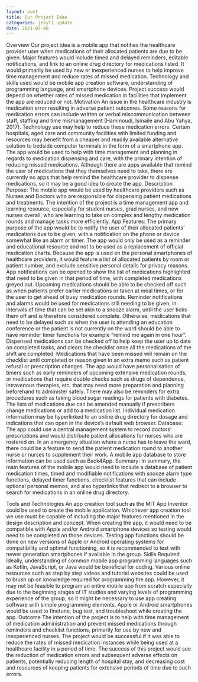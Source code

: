 ```yaml
---
layout: post
title: Our Project Idea
categories: jekyll update
date: 2021-07-06
---
```


Overview
Our project idea is a mobile app that notifies the healthcare provider user when medications of their allocated patients are due to be given. Major features would include timed and delayed reminders, editable notifications, and link to an online drug directory for medications listed. It would primarily be used by new or inexperienced nurses to help improve time management and reduce rates of missed medication. Technology and skills used would be mobile app creation software, understanding of programming language, and smartphone devices. Project success would depend on whether rates of missed medication in facilities that implement the app are reduced or not.
Motivation
An issue in the healthcare industry is medication error resulting in adverse patient outcomes. Some reasons for medication errors can include written or verbal miscommunication between staff, staffing and time mismanagement (Hammoudi, Ismaile and Abu Yahya, 2017). Technology use may help to reduce these medication errors. Certain hospitals, aged care and community facilities with limited funding and resources may benefit from a cheaper and readily available alternative solution to bedside computer terminals in the form of a smartphone app. The app would be used to help with time management and planning in regards to medication dispensing and care, with the primary intention of reducing missed medications. Although there are apps available that remind the user of medications that they themselves need to take, there are currently no apps that help remind the healthcare provider to dispense medications, so it may be a good idea to create the app.
Description
Purpose:
The mobile app would be used by healthcare providers such as Nurses and Doctors who are responsible for dispensing patient medications and treatments. The intention of the project is a time management app and learning resource, especially for student nurses, grad nurses, and new nurses overall, who are learning to take on complex and lengthy medication rounds and manage tasks more efficiently.
App Features:
The primary purpose of the app would be to notify the user of their allocated patients’ medications due to be given, with a notification on the phone or device somewhat like an alarm or timer. The app would only be used as a reminder and educational resource and not to be used as a replacement of official medication charts. Because the app is used on the personal smartphones of healthcare providers, it would feature a list of allocated patients by room or patient number, and exclude sensitive personal details for privacy reasons. App notifications can be opened to show the list of medications highlighted that need to be given in that period of time, with completed medications greyed out. Upcoming medications should be able to be checked off such as when patients prefer earlier medications or taken at meal times, or for the user to get ahead of busy medication rounds. Reminder notifications and alarms would be used for medications still needing to be given, in intervals of time that can be set akin to a snooze alarm, until the user ticks them off and is therefore considered complete. Otherwise, medications that need to be delayed such as when the user is attending an education conference or the patient is not currently on the ward should be able to have reminder timer functions for example “remind me again in one hour”. Dispensed medications can be checked off to help keep the user up to date on completed tasks, and clears the checklist once all the medications of the shift are completed. Medications that have been missed will remain on the checklist until completed or reason given in an extra memo such as patient refusal or prescription changes. The app would have personalisation of timers such as early reminders of upcoming extensive medication rounds, or medications that require double checks such as drugs of dependence, intravenous therapies, etc. that may need more preparation and planning beforehand to administer safely. There may also be reminders for extra procedures such as taking blood sugar readings for patients with diabetes. The lists of medications due can be amended manually if prescribers change medications or add to a medication list. Individual medication information may be hyperlinked to an online drug directory for dosage and indications that can open in the device’s default web browser.
Database:
The app could use a central management system to record doctors’ prescriptions and would distribute patient allocations for nurses who are rostered on. In an emergency situation where a nurse has to leave the ward, there could be a feature to send the patient medication round to another nurse or nurses to supplement their work. A mobile app database to store information can be used such as Back4App.
Summary:
In summary, the main features of the mobile app would need to include a database of patient medication times, timed and modifiable notifications with snooze alarm type functions, delayed timer functions, checklist features that can include optional personal memos, and also hyperlinks that redirect to a browser to search for medications in an online drug directory.

Tools and Technologies
An app creation tool such as the MIT App Inventor could be used to create the mobile application. Whichever app creation tool we use must be capable of including the major features mentioned in the design description and concept. When creating the app, it would need to be compatible with Apple and/or Android smartphone devices so testing would need to be completed on those devices. Testing app functions should be done on new versions of Apple or Android operating systems for compatibility and optimal functioning, so it is recommended to test with newer generation smartphones if available in the group.
Skills Required
Ideally, understanding of common mobile app programming languages such as Kotlin, JavaScript, or Java would be beneficial for coding. Various online resources such as step by step videos and tutorial websites could be used to brush up on knowledge required for programming the app. However, it may not be feasible to program an entire mobile app from scratch especially due to the beginning stages of IT studies and varying levels of programming experience of the group, so it might be necessary to use app creating software with simple programming elements. Apple or Android smartphones would be used to finetune, bug test, and troubleshoot while creating the app.
Outcome
The intention of the project is to help with time management of medication administration and prevent missed medications through reminders and checklist functions, primarily for use by new and inexperienced nurses. The project would be successful if it was able to reduce the rates of missed medication instances while being used at a healthcare facility in a period of time. The success of this project would see the reduction of medication errors and subsequent adverse effects on patients, potentially reducing length of hospital stay, and decreasing cost and resources of keeping patients for extensive periods of time due to such errors.
